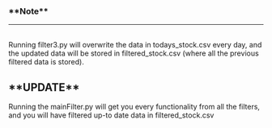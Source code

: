 <h3>**Note**</h3>
<hr>
<br>
Running filter3.py will overwrite the data in todays_stock.csv every day, and the updated data will be stored in filtered_stock.csv (where all the previous filtered data is stored).

<h2>**UPDATE**</h2>
Running the mainFilter.py will get you every functionality from all the filters, and you will have filtered up-to date data in filtered_stock.csv